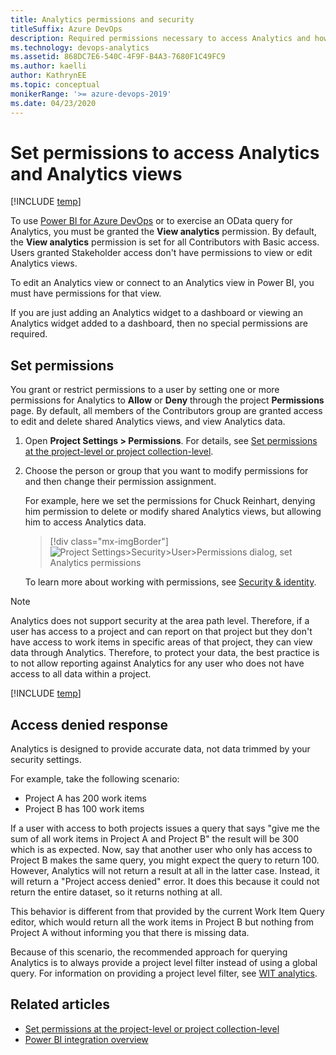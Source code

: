 ```yaml
---
title: Analytics permissions and security
titleSuffix: Azure DevOps     
description: Required permissions necessary to access Analytics and how to handle project access denied errors
ms.technology: devops-analytics
ms.assetid: 868DC7E6-540C-4F9F-B4A3-7680F1C49FC9
ms.author: kaelli
author: KathrynEE
ms.topic: conceptual
monikerRange: '>= azure-devops-2019'
ms.date: 04/23/2020
---
```


# Set permissions to access Analytics and Analytics views

[!INCLUDE [temp](../includes/version-azure-devops.md)]

To use [Power BI for Azure DevOps](overview.md) or to exercise an OData query for Analytics, you must be granted the **View analytics** permission. By default, the **View analytics** permission is set for all Contributors with Basic access. Users granted Stakeholder access don't have permissions to view or edit Analytics views.

To edit an Analytics view or connect to an Analytics view in Power BI, you must have permissions for that view.

If you are just adding an Analytics widget to a dashboard or viewing an Analytics widget added to a dashboard, then no special permissions are required.

## Set permissions

You grant or restrict permissions to a user by setting one or more permissions for Analytics to **Allow** or **Deny** through the project **Permissions** page. By default, all members of the Contributors group are granted access to edit and delete shared Analytics views, and view Analytics data.

1.  Open **Project Settings > Permissions**. For details, see [Set permissions at the project-level or project collection-level](../../organizations/security/set-project-collection-level-permissions.md).

1.  Choose the person or group that you want to modify permissions for and then change their permission assignment.

    For example, here we set the permissions for Chuck Reinhart, denying him permission to delete or modify shared Analytics views, but allowing him to access Analytics data.

    > [!div class="mx-imgBorder"]  
    > ![Project Settings>Security>User>Permissions dialog, set Analytics permissions](media/analytics-security-permissions.png)

    To learn more about working with permissions, see [Security & identity](../../organizations/security/index.md).

> [!NOTE]  
> Analytics does not support security at the area path level. Therefore, if a user has access to a project and can report on that project but they don't have access to work items in specific areas of that project, they can view data through Analytics. Therefore, to protect your data, the best practice is to not allow reporting against Analytics for any user who does not have access to all data within a project.

[!INCLUDE [temp](includes/manage-shared-view-permissions.md)]

<a name="access-denied"></a>

## Access denied response

Analytics is designed to provide accurate data, not data trimmed by your security settings.

For example, take the following scenario:

- Project A has 200 work items
- Project B has 100 work items

If a user with access to both projects issues a query that says "give me the sum of all work items in Project A
and Project B" the result will be 300 which is as expected. Now, say that another user who only has access to
Project B makes the same query, you might expect the query to return 100. However, Analytics will not return
a result at all in the latter case. Instead, it will return a "Project access denied" error. It does this because it could not return the entire dataset, so it returns nothing at all.

This behavior is different from that provided by the current Work Item Query editor, which would return all
the work items in Project B but nothing from Project A without informing you that there is missing data.

Because of this scenario, the recommended approach for querying Analytics is to always provide
a project level filter instead of using a global query. For information on providing a project level filter, see [WIT analytics](../extend-analytics/wit-analytics.md).

## Related articles

- [Set permissions at the project-level or project collection-level](../../organizations/security/set-project-collection-level-permissions.md)
- [Power BI integration overview](overview.md)
